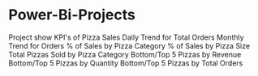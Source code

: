 # Power-Bi-Projects
Project show KPI's of Pizza Sales 
 Daily Trend for Total Orders
 Monthly Trend for Orders
 % of Sales by Pizza Category
 % of Sales by Pizza Size
Total Pizzas Sold by Pizza Category
 Bottom/Top 5 Pizzas by Revenue
 Bottom/Top 5 Pizzas by Quantity
 Bottom/Top 5 Pizzas by Total Orders
 


